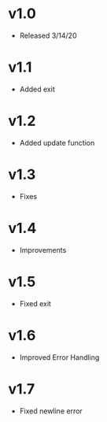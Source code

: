 # v1.0

- Released 3/14/20

# v1.1 

- Added exit

# v1.2

- Added update function

# v1.3

- Fixes

# v1.4

- Improvements

# v1.5
- Fixed exit

# v1.6
- Improved Error Handling

# v1.7
- Fixed newline error
